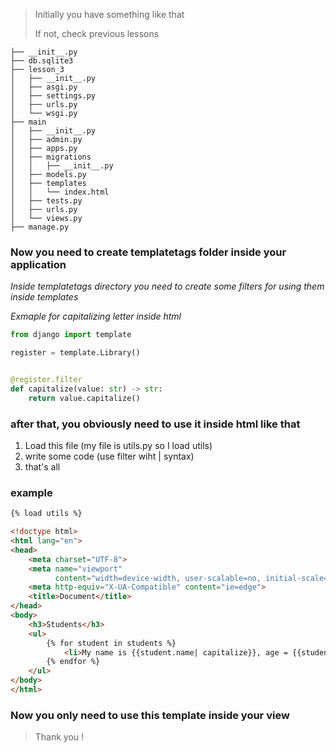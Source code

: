 > Initially you have something like that 
>
> If not, check previous lessons




```
├── __init__.py
├── db.sqlite3
├── lesson_3
│   ├── __init__.py
│   ├── asgi.py
│   ├── settings.py
│   ├── urls.py
│   └── wsgi.py
├── main
│   ├── __init__.py
│   ├── admin.py
│   ├── apps.py
│   ├── migrations
│   │   ├── __init__.py
│   ├── models.py
│   ├── templates
│   │   └── index.html
│   ├── tests.py
│   ├── urls.py
│   └── views.py
├── manage.py

```


### Now you need to create templatetags folder inside your application
*Inside templatetags directory you need to create some filters for using them inside templates*

*Exmaple for capitalizing letter inside html* 

```python
from django import template

register = template.Library()


@register.filter
def capitalize(value: str) -> str:
    return value.capitalize()

```

### after that, you obviously need to use it inside html like that

1. Load this file (my file is utils.py so I load utils)
2. write some code (use filter wiht | syntax)
3. that's all

### example

```html
{% load utils %}

<!doctype html>
<html lang="en">
<head>
    <meta charset="UTF-8">
    <meta name="viewport"
          content="width=device-width, user-scalable=no, initial-scale=1.0, maximum-scale=1.0, minimum-scale=1.0">
    <meta http-equiv="X-UA-Compatible" content="ie=edge">
    <title>Document</title>
</head>
<body>
    <h3>Students</h3>
    <ul>
        {% for student in students %}
            <li>My name is {{student.name| capitalize}}, age = {{student.age}}, sex = {{student.sex}}</li>
        {% endfor %}
    </ul>
</body>
</html>
```

### Now you only need to use this template inside your view

> Thank you !